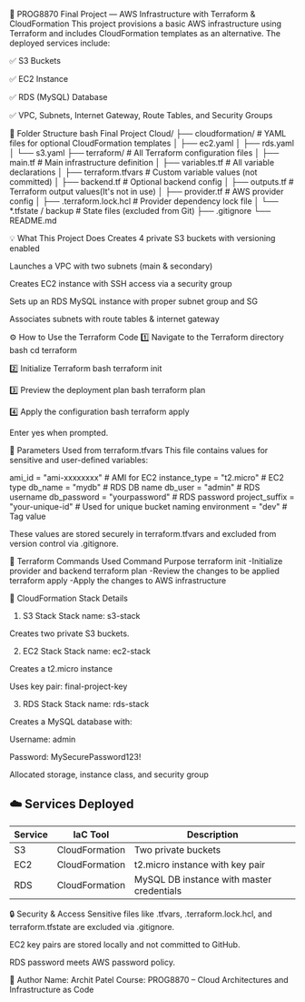 🚀 PROG8870 Final Project — AWS Infrastructure with Terraform & CloudFormation
This project provisions a basic AWS infrastructure using Terraform and includes CloudFormation templates as an alternative. The deployed services include:

✅ S3 Buckets

✅ EC2 Instance

✅ RDS (MySQL) Database

✅ VPC, Subnets, Internet Gateway, Route Tables, and Security Groups

📁 Folder Structure
bash
Final Project Cloud/
├── cloudformation/           # YAML files for optional CloudFormation templates
│   ├── ec2.yaml
│   ├── rds.yaml
│   └── s3.yaml
├── terraform/                # All Terraform configuration files
│   ├── main.tf               # Main infrastructure definition
│   ├── variables.tf          # All variable declarations
│   ├── terraform.tfvars      # Custom variable values (not committed)
│   ├── backend.tf            # Optional backend config
│   ├── outputs.tf            # Terraform output values(It's not in use)
│   ├── provider.tf           # AWS provider config
│   ├── .terraform.lock.hcl   # Provider dependency lock file
│   └── *.tfstate / backup    # State files (excluded from Git)
├── .gitignore
└── README.md

💡 What This Project Does
Creates 4 private S3 buckets with versioning enabled

Launches a VPC with two subnets (main & secondary)

Creates EC2 instance with SSH access via a security group

Sets up an RDS MySQL instance with proper subnet group and SG

Associates subnets with route tables & internet gateway

⚙️ How to Use the Terraform Code
1️⃣ Navigate to the Terraform directory
bash
cd terraform

2️⃣ Initialize Terraform
bash
terraform init

3️⃣ Preview the deployment plan
bash
terraform plan

4️⃣ Apply the configuration
bash
terraform apply

Enter yes when prompted.

🧾 Parameters Used from terraform.tfvars
This file contains values for sensitive and user-defined variables:

ami_id         = "ami-xxxxxxxx"         # AMI for EC2
instance_type  = "t2.micro"             # EC2 type
db_name        = "mydb"                 # RDS DB name
db_user        = "admin"                # RDS username
db_password    = "yourpassword"         # RDS password
project_suffix = "your-unique-id"       # Used for unique bucket naming
environment    = "dev"                  # Tag value

These values are stored securely in terraform.tfvars and excluded from version control via .gitignore.

🧾 Terraform Commands Used
Command	Purpose
terraform init	-Initialize provider and backend
terraform plan	-Review the changes to be applied
terraform apply	-Apply the changes to AWS infrastructure

🧱 CloudFormation Stack Details
1. S3 Stack
Stack name: s3-stack

Creates two private S3 buckets.

2. EC2 Stack
Stack name: ec2-stack

Creates a t2.micro instance

Uses key pair: final-project-key

3. RDS Stack
Stack name: rds-stack

Creates a MySQL database with:

Username: admin

Password: MySecurePassword123!

Allocated storage, instance class, and security group

## ☁️ Services Deployed

| Service | IaC Tool        | Description                                |
|--------|------------------|--------------------------------------------|
| S3     | CloudFormation   | Two private buckets                        |
| EC2    | CloudFormation   | t2.micro instance with key pair            |
| RDS    | CloudFormation   | MySQL DB instance with master credentials  |

🔒 Security & Access
Sensitive files like .tfvars, .terraform.lock.hcl, and terraform.tfstate are excluded via .gitignore.

EC2 key pairs are stored locally and not committed to GitHub.

RDS password meets AWS password policy.


📌 Author
Name: Archit Patel
Course: PROG8870 – Cloud Architectures and Infrastructure as Code
